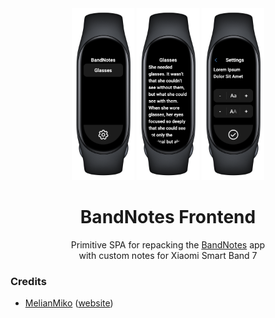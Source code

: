 <center>
<img alt="Home page of the application" src="https://github.com/gbowsky/bandnotes-front/blob/main/src/resources/screens/bandnotes/0.png?raw=true" width="100">
<img alt="Note viewer page of the application" src="https://github.com/gbowsky/bandnotes-front/blob/main/src/resources/screens/bandnotes/1.png?raw=true" width="100">
<img alt="Settings page of the application" src="https://github.com/gbowsky/bandnotes-front/blob/main/src/resources/screens/bandnotes/2.png?raw=true" width="100">

# BandNotes Frontend
Primitive SPA for repacking the [BandNotes](https://github.com/gbowsky/bandnotes) app<br/>with custom notes for Xiaomi Smart Band 7

</center>

### Credits

- [MelianMiko](https://github.com/melianmiko) ([website](https://melianmiko.ru/en))

